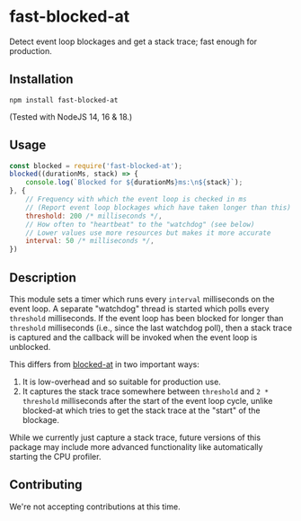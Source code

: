 # fast-blocked-at

Detect event loop blockages and get a stack trace; fast enough for production.

## Installation

```
npm install fast-blocked-at
```
(Tested with NodeJS 14, 16 & 18.)

## Usage

```javascript
const blocked = require('fast-blocked-at');
blocked((durationMs, stack) => {
    console.log(`Blocked for ${durationMs}ms:\n${stack}`);
}, {
    // Frequency with which the event loop is checked in ms
    // (Report event loop blockages which have taken longer than this)
    threshold: 200 /* milliseconds */,
    // How often to "heartbeat" to the "watchdog" (see below)
    // Lower values use more resources but makes it more accurate
    interval: 50 /* milliseconds */,
})
```

## Description

This module sets a timer which runs every `interval` milliseconds on the
event loop. A separate "watchdog" thread is started which polls every
`threshold` milliseconds. If the event loop has been blocked for longer
than `threshold` milliseconds (i.e., since the last watchdog poll), then
a stack trace is captured and the callback will be invoked when the
event loop is unblocked.

This differs from [blocked-at][ba] in two important ways:

1. It is low-overhead and so suitable for production use.
2. It captures the stack trace somewhere between `threshold` and `2 *
   threshold` milliseconds after the start of the event loop cycle,
   unlike blocked-at which tries to get the stack trace at the "start"
   of the blockage.

While we currently just capture a stack trace, future versions of this package
may include more advanced functionality like automatically starting the CPU
profiler.

[ba]: https://github.com/naugtur/blocked-at

## Contributing

We're not accepting contributions at this time.